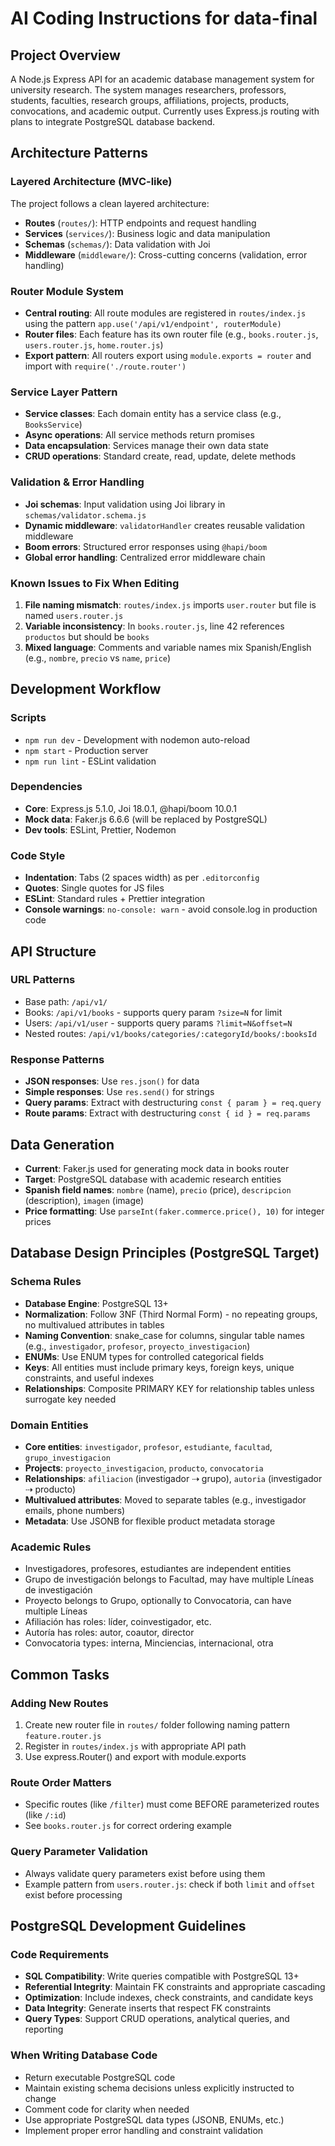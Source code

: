 # AI Coding Instructions for data-final

## Project Overview
A Node.js Express API for an academic database management system for university research. The system manages researchers, professors, students, faculties, research groups, affiliations, projects, products, convocations, and academic output. Currently uses Express.js routing with plans to integrate PostgreSQL database backend.

## Architecture Patterns

### Layered Architecture (MVC-like)
The project follows a clean layered architecture:
- **Routes** (`routes/`): HTTP endpoints and request handling
- **Services** (`services/`): Business logic and data manipulation
- **Schemas** (`schemas/`): Data validation with Joi
- **Middleware** (`middleware/`): Cross-cutting concerns (validation, error handling)

### Router Module System
- **Central routing**: All route modules are registered in `routes/index.js` using the pattern `app.use('/api/v1/endpoint', routerModule)`
- **Router files**: Each feature has its own router file (e.g., `books.router.js`, `users.router.js`, `home.router.js`)
- **Export pattern**: All routers export using `module.exports = router` and import with `require('./route.router')`

### Service Layer Pattern
- **Service classes**: Each domain entity has a service class (e.g., `BooksService`)
- **Async operations**: All service methods return promises
- **Data encapsulation**: Services manage their own data state
- **CRUD operations**: Standard create, read, update, delete methods

### Validation & Error Handling
- **Joi schemas**: Input validation using Joi library in `schemas/validator.schema.js`
- **Dynamic middleware**: `validatorHandler` creates reusable validation middleware
- **Boom errors**: Structured error responses using `@hapi/boom`
- **Global error handling**: Centralized error middleware chain

### Known Issues to Fix When Editing
1. **File naming mismatch**: `routes/index.js` imports `user.router` but file is named `users.router.js`
2. **Variable inconsistency**: In `books.router.js`, line 42 references `productos` but should be `books`
3. **Mixed language**: Comments and variable names mix Spanish/English (e.g., `nombre`, `precio` vs `name`, `price`)

## Development Workflow

### Scripts
- `npm run dev` - Development with nodemon auto-reload
- `npm start` - Production server
- `npm run lint` - ESLint validation

### Dependencies
- **Core**: Express.js 5.1.0, Joi 18.0.1, @hapi/boom 10.0.1
- **Mock data**: Faker.js 6.6.6 (will be replaced by PostgreSQL)
- **Dev tools**: ESLint, Prettier, Nodemon

### Code Style
- **Indentation**: Tabs (2 spaces width) as per `.editorconfig`
- **Quotes**: Single quotes for JS files
- **ESLint**: Standard rules + Prettier integration
- **Console warnings**: `no-console: warn` - avoid console.log in production code

## API Structure

### URL Patterns
- Base path: `/api/v1/`
- Books: `/api/v1/books` - supports query param `?size=N` for limit
- Users: `/api/v1/user` - supports query params `?limit=N&offset=N`
- Nested routes: `/api/v1/books/categories/:categoryId/books/:booksId`

### Response Patterns
- **JSON responses**: Use `res.json()` for data
- **Simple responses**: Use `res.send()` for strings
- **Query params**: Extract with destructuring `const { param } = req.query`
- **Route params**: Extract with destructuring `const { id } = req.params`

## Data Generation
- **Current**: Faker.js used for generating mock data in books router
- **Target**: PostgreSQL database with academic research entities
- **Spanish field names**: `nombre` (name), `precio` (price), `descripcion` (description), `imagen` (image)
- **Price formatting**: Use `parseInt(faker.commerce.price(), 10)` for integer prices

## Database Design Principles (PostgreSQL Target)

### Schema Rules
- **Database Engine**: PostgreSQL 13+
- **Normalization**: Follow 3NF (Third Normal Form) - no repeating groups, no multivalued attributes in tables
- **Naming Convention**: snake_case for columns, singular table names (e.g., `investigador`, `profesor`, `proyecto_investigacion`)
- **ENUMs**: Use ENUM types for controlled categorical fields
- **Keys**: All entities must include primary keys, foreign keys, unique constraints, and useful indexes
- **Relationships**: Composite PRIMARY KEY for relationship tables unless surrogate key needed

### Domain Entities
- **Core entities**: `investigador`, `profesor`, `estudiante`, `facultad`, `grupo_investigacion`
- **Projects**: `proyecto_investigacion`, `producto`, `convocatoria`
- **Relationships**: `afiliacion` (investigador ⇢ grupo), `autoria` (investigador ⇢ producto)
- **Multivalued attributes**: Moved to separate tables (e.g., investigador emails, phone numbers)
- **Metadata**: Use JSONB for flexible product metadata storage

### Academic Rules
- Investigadores, profesores, estudiantes are independent entities
- Grupo de investigación belongs to Facultad, may have multiple Líneas de investigación
- Proyecto belongs to Grupo, optionally to Convocatoria, can have multiple Líneas
- Afiliación has roles: líder, coinvestigador, etc.
- Autoría has roles: autor, coautor, director
- Convocatoria types: interna, Minciencias, internacional, otra

## Common Tasks

### Adding New Routes
1. Create new router file in `routes/` folder following naming pattern `feature.router.js`
2. Register in `routes/index.js` with appropriate API path
3. Use express.Router() and export with module.exports

### Route Order Matters
- Specific routes (like `/filter`) must come BEFORE parameterized routes (like `/:id`)
- See `books.router.js` for correct ordering example

### Query Parameter Validation
- Always validate query parameters exist before using them
- Example pattern from `users.router.js`: check if both `limit` and `offset` exist before processing

## PostgreSQL Development Guidelines

### Code Requirements
- **SQL Compatibility**: Write queries compatible with PostgreSQL 13+
- **Referential Integrity**: Maintain FK constraints and appropriate cascading
- **Optimization**: Include indexes, check constraints, and candidate keys
- **Data Integrity**: Generate inserts that respect FK constraints
- **Query Types**: Support CRUD operations, analytical queries, and reporting

### When Writing Database Code
- Return executable PostgreSQL code
- Maintain existing schema decisions unless explicitly instructed to change
- Comment code for clarity when needed
- Use appropriate PostgreSQL data types (JSONB, ENUMs, etc.)
- Implement proper error handling and constraint validation
